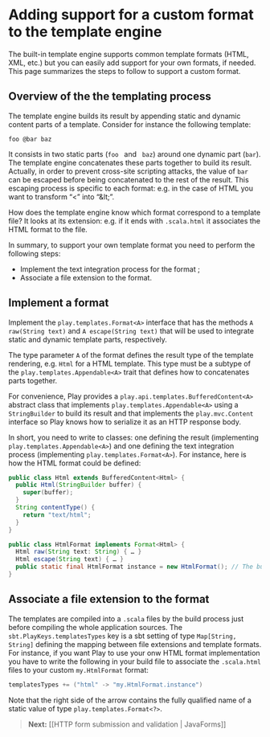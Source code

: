 <!--- Copyright (C) 2009-2013 Typesafe Inc. <http://www.typesafe.com> -->
# Adding support for a custom format to the template engine

The built-in template engine supports common template formats (HTML, XML, etc.) but you can easily add support for your own formats, if needed. This page summarizes the steps to follow to support a custom format.

## Overview of the the templating process

The template engine builds its result by appending static and dynamic content parts of a template. Consider for instance the following template:

```
foo @bar baz
```

It consists in two static parts (`foo ` and ` baz`) around one dynamic part (`bar`). The template engine concatenates these parts together to build its result. Actually, in order to prevent cross-site scripting attacks, the value of `bar` can be escaped before being concatenated to the rest of the result. This escaping process is specific to each format: e.g. in the case of HTML you want to transform “<” into “&amp;lt;”.

How does the template engine know which format correspond to a template file? It looks at its extension: e.g. if it ends with `.scala.html` it associates the HTML format to the file.

In summary, to support your own template format you need to perform the following steps:

* Implement the text integration process for the format ;
* Associate a file extension to the format.

## Implement a format

Implement the `play.templates.Format<A>` interface that has the methods `A raw(String text)` and `A escape(String text)` that will be used to integrate static and dynamic template parts, respectively.

The type parameter `A` of the format defines the result type of the template rendering, e.g. `Html` for a HTML template. This type must be a subtype of the `play.templates.Appendable<A>` trait that defines how to concatenates parts together.

For convenience, Play provides a `play.api.templates.BufferedContent<A>` abstract class that implements `play.templates.Appendable<A>` using a `StringBuilder` to build its result and that implements the `play.mvc.Content` interface so Play knows how to serialize it as an HTTP response body.

In short, you need to write to classes: one defining the result (implementing `play.templates.Appendable<A>`) and one defining the text integration process (implementing `play.templates.Format<A>`). For instance, here is how the HTML format could be defined:

```java
public class Html extends BufferedContent<Html> {
  public Html(StringBuilder buffer) {
    super(buffer);
  }
  String contentType() {
    return "text/html";
  }
}

public class HtmlFormat implements Format<Html> {
  Html raw(String text: String) { … }
  Html escape(String text) { … }
  public static final HtmlFormat instance = new HtmlFormat(); // The build process needs a static reference to the format (see the next section)
}
```

## Associate a file extension to the format

The templates are compiled into a `.scala` files by the build process just before compiling the whole application sources. The `sbt.PlayKeys.templatesTypes` key is a sbt setting of type `Map[String, String]` defining the mapping between file extensions and template formats. For instance, if you want Play to use your onw HTML format implementation you have to write the following in your build file to associate the `.scala.html` files to your custom `my.HtmlFormat` format:

```scala
templatesTypes += ("html" -> "my.HtmlFormat.instance")
```

Note that the right side of the arrow contains the fully qualified name of a static value of type `play.templates.Format<?>`.

> **Next:** [[HTTP form submission and validation | JavaForms]]